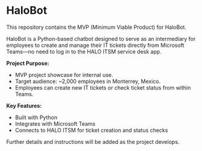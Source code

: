 # HaloBot

This repository contains the MVP (Minimum Viable Product) for HaloBot.

HaloBot is a Python-based chatbot designed to serve as an intermediary for employees to create and manage their IT tickets directly from Microsoft Teams—no need to log in to the HALO ITSM service desk app.

**Project Purpose:**
- MVP project showcase for internal use.
- Target audience: ~2,000 employees in Monterrey, Mexico.
- Employees can create new IT tickets or check ticket status from within Teams.

**Key Features:**
- Built with Python
- Integrates with Microsoft Teams
- Connects to HALO ITSM for ticket creation and status checks

Further details and instructions will be added as the project develops.
